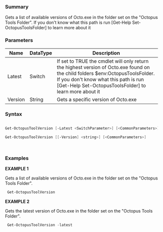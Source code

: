 ﻿### Summary

Gets a list of available versions of Octo.exe in the folder set on the "Octopus Tools Folder". If you don't know what this path is run [Get-Help Set-OctopusToolsFolder] to learn more about it
### Parameters
| Name | DataType          | Description |
| ------------- | ----------- | ----------- |
| Latest | Switch |  If set to TRUE the cmdlet will only return the highest version of Octo.exe found on the child folders $env:OctopusToolsFolder. If you don't know what this path is  run [Get-Help Set-OctopusToolsFolder] to learn more about it     |
| Version | String |  Gets a specific version of Octo.exe     |

### Syntax
``` powershell

Get-OctopusToolVersion [-Latest <SwitchParameter>] [<CommonParameters>]

Get-OctopusToolVersion [[-Version] <string>] [<CommonParameters>]




``` 

### Examples 

**EXAMPLE 1**

Gets a list of available versions of Octo.exe in the folder set on the "Octopus Tools Folder".

``` powershell 
 Get-OctopusToolVersion
``` 

**EXAMPLE 2**

Gets the latest version of Octo.exe in the folder set on the "Octopus Tools Folder".

``` powershell 
 Get-OctopusToolVersion -latest
``` 


